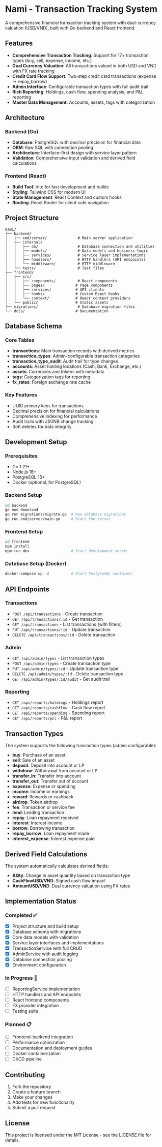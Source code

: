 # Nami - Transaction Tracking System

A comprehensive financial transaction tracking system with dual-currency valuation (USD/VND), built with Go backend and React frontend.

## Features

- **Comprehensive Transaction Tracking**: Support for 17+ transaction types (buy, sell, expense, income, etc.)
- **Dual Currency Valuation**: All transactions valued in both USD and VND with FX rate tracking
- **Credit Card Flow Support**: Two-step credit card transactions (expense → repay_borrow)
- **Admin Interface**: Configurable transaction types with full audit trail
- **Rich Reporting**: Holdings, cash flow, spending analysis, and P&L reporting
- **Master Data Management**: Accounts, assets, tags with categorization

## Architecture

### Backend (Go)

- **Database**: PostgreSQL with decimal precision for financial data
- **ORM**: Raw SQL with connection pooling
- **Architecture**: Interface-first design with service layer pattern
- **Validation**: Comprehensive input validation and derived field calculations

### Frontend (React)

- **Build Tool**: Vite for fast development and builds
- **Styling**: Tailwind CSS for modern UI
- **State Management**: React Context and custom hooks
- **Routing**: React Router for client-side navigation

## Project Structure

```
nami/
├── backend/
│   ├── cmd/server/              # Main server application
│   ├── internal/
│   │   ├── db/                  # Database connection and utilities
│   │   ├── models/              # Data models and business logic
│   │   ├── services/            # Service layer implementations
│   │   ├── handlers/            # HTTP handlers (API endpoints)
│   │   └── middleware/          # HTTP middleware
│   └── tests/                   # Test files
├── frontend/
│   ├── src/
│   │   ├── components/          # React components
│   │   ├── pages/              # Page components
│   │   ├── services/           # API clients
│   │   ├── hooks/              # Custom React hooks
│   │   └── context/            # React context providers
│   └── public/                 # Static assets
├── migrations/                  # Database migration files
└── docs/                       # Documentation
```

## Database Schema

### Core Tables

- **transactions**: Main transaction records with derived metrics
- **transaction_types**: Admin-configurable transaction categories
- **transaction_type_audit**: Audit trail for type changes
- **accounts**: Asset holding locations (Cash, Bank, Exchange, etc.)
- **assets**: Currencies and tokens with metadata
- **tags**: Categorization tags for reporting
- **fx_rates**: Foreign exchange rate cache

### Key Features

- UUID primary keys for transactions
- Decimal precision for financial calculations
- Comprehensive indexing for performance
- Audit trails with JSONB change tracking
- Soft deletes for data integrity

## Development Setup

### Prerequisites

- Go 1.21+
- Node.js 18+
- PostgreSQL 15+
- Docker (optional, for PostgreSQL)

### Backend Setup

```bash
cd backend
go mod download
go run migrations/migrate.go  # Run database migrations
go run cmd/server/main.go     # Start the server
```

### Frontend Setup

```bash
cd frontend
npm install
npm run dev                   # Start development server
```

### Database Setup (Docker)

```bash
docker-compose up -d          # Start PostgreSQL container
```

## API Endpoints

### Transactions

- `POST /api/transactions` - Create transaction
- `GET /api/transactions/:id` - Get transaction
- `GET /api/transactions` - List transactions (with filters)
- `PUT /api/transactions/:id` - Update transaction
- `DELETE /api/transactions/:id` - Delete transaction

### Admin

- `GET /api/admin/types` - List transaction types
- `POST /api/admin/types` - Create transaction type
- `PUT /api/admin/types/:id` - Update transaction type
- `DELETE /api/admin/types/:id` - Delete transaction type
- `GET /api/admin/types/:id/audit` - Get audit trail

### Reporting

- `GET /api/reports/holdings` - Holdings report
- `GET /api/reports/cashflow` - Cash flow report
- `GET /api/reports/spending` - Spending report
- `GET /api/reports/pnl` - P&L report

## Transaction Types

The system supports the following transaction types (admin configurable):

- **buy**: Purchase of an asset
- **sell**: Sale of an asset
- **deposit**: Deposit into account or LP
- **withdraw**: Withdrawal from account or LP
- **transfer_in**: Transfer into account
- **transfer_out**: Transfer out of account
- **expense**: Expense or spending
- **income**: Income or earnings
- **reward**: Rewards or cashback
- **airdrop**: Token airdrop
- **fee**: Transaction or service fee
- **lend**: Lending transaction
- **repay**: Loan repayment received
- **interest**: Interest income
- **borrow**: Borrowing transaction
- **repay_borrow**: Loan repayment made
- **interest_expense**: Interest expense paid

## Derived Field Calculations

The system automatically calculates derived fields:

- **ΔQty**: Change in asset quantity based on transaction type
- **CashFlowUSD/VND**: Signed cash flow impact
- **AmountUSD/VND**: Dual currency valuation using FX rates

## Implementation Status

### Completed ✅

- [x] Project structure and build setup
- [x] Database schema with migrations
- [x] Core data models with validation
- [x] Service layer interfaces and implementations
- [x] TransactionService with full CRUD
- [x] AdminService with audit logging
- [x] Database connection pooling
- [x] Environment configuration

### In Progress 🚧

- [ ] ReportingService implementation
- [ ] HTTP handlers and API endpoints
- [ ] React frontend components
- [ ] FX provider integration
- [ ] Testing suite

### Planned 📋

- [ ] Frontend-backend integration
- [ ] Performance optimization
- [ ] Documentation and deployment guides
- [ ] Docker containerization
- [ ] CI/CD pipeline

## Contributing

1. Fork the repository
2. Create a feature branch
3. Make your changes
4. Add tests for new functionality
5. Submit a pull request

## License

This project is licensed under the MIT License - see the LICENSE file for details.

